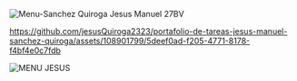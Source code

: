 ![Menu-Sanchez Quiroga Jesus Manuel 27BV](https://github.com/jesusQuiroga2323/portafolio-de-tareas-jesus-manuel-sanchez-quiroga/assets/108901799/6cc6dcf3-2d8c-4333-a57c-1b07e7e18e0e)

https://github.com/jesusQuiroga2323/portafolio-de-tareas-jesus-manuel-sanchez-quiroga/assets/108901799/5deef0ad-f205-4771-8178-f4bf4e0c7fdb

![MENU JESUS](https://github.com/jesusQuiroga2323/portafolio-de-tareas-jesus-manuel-sanchez-quiroga/assets/108901799/8e1186eb-2e85-4065-a1c4-1835f9407f0e)

